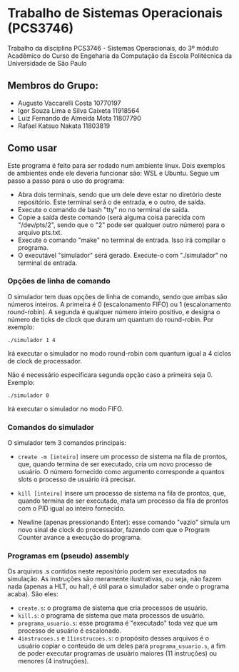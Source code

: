 # Trabalho de Sistemas Operacionais (PCS3746)

Trabalho da disciplina PCS3746 - Sistemas Operacionais, do 3º módulo Acadêmico do Curso de Engeharia da Computação da Escola Politécnica da Universidade de São Paulo

## Membros do Grupo:

- Augusto Vaccarelli Costa  10770197
- Igor Souza Lima e Silva Caixeta 11918564
- Luiz Fernando de Almeida Mota 11807790
- Rafael Katsuo Nakata 11803819

## Como usar

Este programa é feito para ser rodado num ambiente linux. Dois exemplos de ambientes onde ele deveria funcionar são: WSL e Ubuntu. Segue um passo a passo para o uso do programa:

- Abra dois terminais, sendo que um dele deve estar no diretório deste repositório. Este terminal será o de entrada, e o outro, de saída.
- Execute o comando de bash "tty" no no terminal de saída.
- Copie a saída deste comando (será alguma coisa parecida com "/dev/pts/2", sendo que o "2" pode ser qualquer outro número) para o arquivo pts.txt.
- Execute o comando "make" no terminal de entrada. Isso irá compilar o programa.
- O executável "simulador" será gerado. Execute-o com "./simulador" no terminal de entrada.

### Opções de linha de comando

O simulador tem duas opções de linha de comando, sendo que ambas são números inteiros. A primeira é 0 (escalonamento FIFO) ou 1 (escalonamento round-robin). A segunda é qualquer número inteiro positivo, e designa o número de ticks de clock que duram um quantum do round-robin. Por exemplo:

```./simulador 1 4```

Irá executar o simulador no modo round-robin com quantum igual a 4 ciclos de clock de processador.

Não é necessário especificara segunda opção caso a primeira seja 0. Exemplo:

```./simulador 0```

Irá executar o simulador no modo FIFO.

### Comandos do simulador

O simulador tem 3 comandos principais:
- `create -m [inteiro]` insere um processo de sistema na fila de prontos, que, quando termina de ser executado, cria um novo processo de usuário. O número fornecido como argumento corresponde a quantos slots o processo de usuário irá precisar.

- `kill [inteiro]` insere um processo de sistema na fila de prontos, que, quando termina de ser executado, mata um processo da fila de prontos com o PID igual ao inteiro fornecido.

- Newline (apenas pressionando Enter): esse comando "vazio" simula um novo sinal de clock do processador, fazendo com que o Program Counter avance a execução do programa.

### Programas em (pseudo) assembly

Os arquivos .s contidos neste repositório podem ser executados na simulação. As instruções são meramente ilustrativas, ou seja, não fazem nada (apenas a HLT, ou halt, é útil para o simulador saber onde o programa acaba). São eles:
- `create.s`: o programa de sistema que cria processos de usuário.
- `kill.s`: o programa de sistema que mata processos de usuário.
- `programa_usuario.s`: esse programa é "executado" toda vez que um processo de usuário é escalonado.
- `4instrucoes.s` e `11instrucoes.s`: o propósito desses arquivos é o usuário copiar o conteúdo de um deles para `programa_usuario.s`, a fim de poder executar programas de usuário maiores (11 instruções) ou menores (4 instruções). 